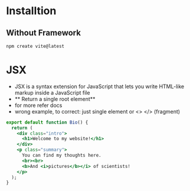 # Installtion
## Without Framework 
```bash
npm create vite@latest
```

# JSX 
- JSX is a syntax extension for JavaScript that lets you write HTML-like markup inside a JavaScript file
- ** Return a single root element**
- for more refer docs
- wrong example, to correct: just single element or <> </> (fragment)
```jsx
export default function Bio() {
  return (
    <div class="intro">
      <h1>Welcome to my website!</h1>
    </div>
    <p class="summary">
      You can find my thoughts here.
      <br><br>
      <b>And <i>pictures</b></i> of scientists!
    </p>
  );
}

```

# 
